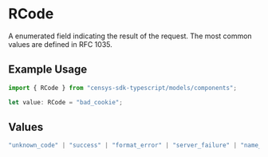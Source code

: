 # RCode

A enumerated field indicating the result of the request. The most common values are defined in RFC 1035.

## Example Usage

```typescript
import { RCode } from "censys-sdk-typescript/models/components";

let value: RCode = "bad_cookie";
```

## Values

```typescript
"unknown_code" | "success" | "format_error" | "server_failure" | "name_error" | "not_implemented" | "refused" | "yx_domain" | "yx_rrset" | "nx_rrset" | "not_auth" | "not_zone" | "bad_sig" | "bad_key" | "bad_time" | "bad_mode" | "bad_name" | "bad_alg" | "bad_trunc" | "bad_cookie"
```